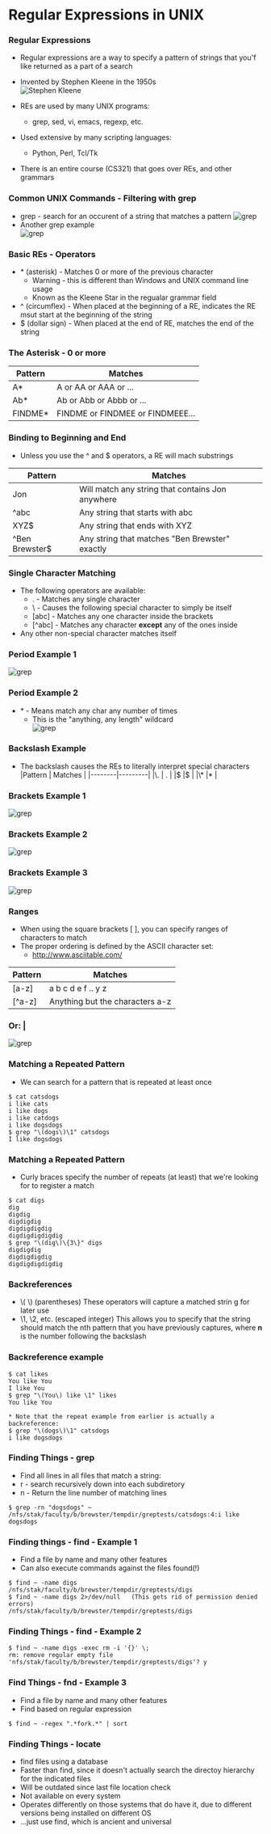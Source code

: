 # Regular Expressions in UNIX

### Regular Expressions
* Regular expressions are a way to specify a pattern of strings that you'f like returned as a part of a search
* Invented by Stephen Kleene in the 1950s  
![Stephen Kleene](/notes/images/image02.png)

* REs are used by many UNIX programs:
  * grep, sed, vi, emacs, regexp, etc.
* Used extensive by many scripting languages:
  * Python, Perl, Tcl/Tk
* There is an entire course (CS321) that goes over REs, and other grammars

### Common UNIX Commands - Filtering with grep
* grep - search for an occurent of a string that matches a pattern
![grep](/notes/images/image03.png)
* Another grep example   
![grep](/notes/images/image04.png)

### Basic REs - Operators
* \* (asterisk) - Matches 0 or more of the previous character
  * Warning - this is different than Windows and UNIX command line usage
  * Known as the Kleene Star in the regualar grammar field
* ^ (circumflex) - When placed at the beginning of a RE, indicates the RE msut start at the beginning of the string
* $ (dollar sign) - When placed at the end of RE, matches the end of the string

### The Asterisk - 0 or more

|Pattern | Matches |
|--------|---------|
|A\*     |A or AA or AAA or ... |
|Ab\*     |Ab or Abb or Abbb or ... |
|FINDME\* | FINDME or FINDMEE or FINDMEEE...|

### Binding to Beginning and End
* Unless you use the ^ and $ operators, a RE will mach substrings

|Pattern | Matches |
|--------|---------|
|Jon | Will match any string that contains Jon anywhere |
|^abc | Any string that starts with abc | 
|XYZ$ | Any string that ends with XYZ |
|^Ben Brewster$ | Any string that matches "Ben Brewster" exactly |

### Single Character Matching 
* The following operators are available:
  *  . - Matches any single character
  *  \ - Causes the following special character to simply be itself
  * [abc] - Matches any one character inside the brackets
  * [^abc] - Matches any character **except** any of the ones inside 
* Any other non-special character matches itself

### Period Example 1
![grep](/notes/images/image05.png)


### Period Example 2
* \* - Means match any char any number of times
  * This is the "anything, any length" wildcard   
![grep](/notes/images/image06.png)

### Backslash Example 
* The backslash causes the REs to literally interpret special characters
|Pattern | Matches |
|--------|---------|
|\\.     | . |
|\$      |$  |
|\\\*    |\* |

### Brackets Example 1
![grep](/notes/images/image07.png)
### Brackets Example 2
![grep](/notes/images/image08.png)
### Brackets Example 3
![grep](/notes/images/image09.png)

### Ranges
* When using the square brackets [ ], you can specify ranges of characters to match
* The proper ordering is defined by the ASCII character set:
  * http://www.asciitable.com/    

|Pattern | Matches |
|--------|---------|
|[a-z] | a b c d e f .. y z|
|[^a-z]| Anything but the characters a-z|

### Or: |   
![grep](/notes/images/image10.png)

### Matching a Repeated Pattern
* We can search for a pattern that is repeated at least once
```
$ cat catsdogs
i like cats
i like dogs
i like catdogs
i like dogsdogs
$ grep "\(dogs\)\1" catsdogs
I like dogsdogs
```

### Matching a Repeated Pattern
* Curly braces specify the number of repeats (at least) that we're looking for to register a match
```
$ cat digs
dig
digdig
digdigdig
digdigdigdig
digdigdigdigdig
$ grep "\(dig\)\{3\}" digs
digdigdig
digdigdigdig
digdigdigdigdig
```
### Backreferences
* \\( \\) (parentheses) These operators will capture a matched strin g for later use
* \\1, \\2, etc. (escaped integer) This allows you to specify that the string should match the nth pattern that you have previously captures, where **n** is the number following the backslash

### Backreference example
```
$ cat likes
You like You
I like You
$ grep "\(You\) like \1" likes
You like You

* Note that the repeat example from earlier is actually a backreference:
$ grep "\(dogs\)\1" catsdogs
i like dogsdogs
```
### Finding Things - grep
* Find all lines in all files that match a string:
* r - search recursively down into each subdiretory
* n - Return the line number of matching lines
```
$ grep -rn "dogsdogs" ~
/nfs/stak/faculty/b/brewster/tempdir/greptests/catsdogs:4:i like dogsdogs
```

### Finding things - find - Example 1
* Find a file by name and many other features
* Can also execute commands against the files found(!)
```
$ find ~ -name digs
/nfs/stak/faculty/b/brewster/tempdir/greptests/digs
$ find ~ -name digs 2>/dev/null   (This gets rid of permission denied errors)
/nfs/stak/faculty/b/brewster/tempdir/greptests/digs
```

### Finding Things - find - Example 2
```
$ find ~ -name digs -exec rm -i '{}' \;
rm: remove regular empty file
'nfs/stak/faculty/b/brewster/tempdir/greptests/digs'? y
```

### Find Things - fnd - Example 3
* Find a file by name and many other features
* Find based on regular expression
```
$ find ~ -regex ".*fork.*" | sort
```

### Finding Things - locate
* find files using a database
* Faster than find, since it doesn't actually search the directoy hierarchy for the indicated files
* Will be outdated since last file location check
* Not available on every system
* Operates differently on those systems that do have it, due to different versions being installed on different OS
* ...just use find, which is ancient and universal
